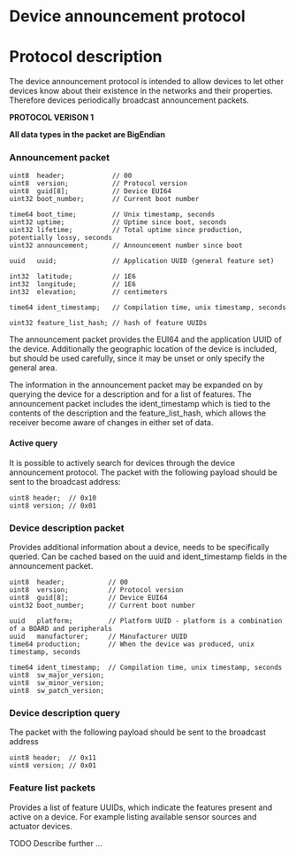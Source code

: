 # Device announcement protocol

# Protocol description
The device announcement protocol is intended to allow devices to
let other devices know about their existence in the networks and
their properties. Therefore devices periodically broadcast
announcement packets.

**PROTOCOL VERISON 1**

**All data types in the packet are BigEndian**

### Announcement packet
```
uint8  header;            // 00
uint8  version;           // Protocol version
uint8  guid[8];           // Device EUI64
uint32 boot_number;       // Current boot number

time64 boot_time;         // Unix timestamp, seconds
uint32 uptime;            // Uptime since boot, seconds
uint32 lifetime;          // Total uptime since production, potentially lossy, seconds
uint32 announcement;      // Announcement number since boot

uuid   uuid;              // Application UUID (general feature set)

int32  latitude;          // 1E6
int32  longitude;         // 1E6
int32  elevation;         // centimeters

time64 ident_timestamp;   // Compilation time, unix timestamp, seconds

uint32 feature_list_hash; // hash of feature UUIDs
```
The announcement packet provides the EUI64 and the application UUID
of the device. Additionally the geographic location of the device is
included, but should be used carefully, since it may be unset or only
specify the general area.

The information in the announcement packet may be expanded on by
querying the device for a description and for a list of features.
The announcement packet includes the ident_timestamp which is tied
to the contents of the description and the feature_list_hash, which
allows the receiver become aware of changes in either set of data.

#### Active query
It is possible to actively search for devices through the device
announcement protocol. The packet with the following payload should
be sent to the broadcast address:
```
uint8 header;  // 0x10
uint8 version; // 0x01
```

### Device description packet
Provides additional information about a device, needs to be specifically
queried. Can be cached based on the uuid and ident_timestamp fields
in the announcement packet.

```
uint8  header;           // 00
uint8  version;          // Protocol version
uint8  guid[8];          // Device EUI64
uint32 boot_number;      // Current boot number

uuid   platform;         // Platform UUID - platform is a combination of a BOARD and peripherals
uuid   manufacturer;     // Manufacturer UUID
time64 production;       // When the device was produced, unix timestamp, seconds

time64 ident_timestamp;  // Compilation time, unix timestamp, seconds
uint8  sw_major_version;
uint8  sw_minor_version;
uint8  sw_patch_version;

```
### Device description query
The packet with the following payload should
be sent to the broadcast address
```
uint8 header;  // 0x11
uint8 version; // 0x01
```

### Feature list packets
Provides a list of feature UUIDs, which indicate the features
present and active on a device. For example listing available
sensor sources and actuator devices.

TODO Describe further ...
